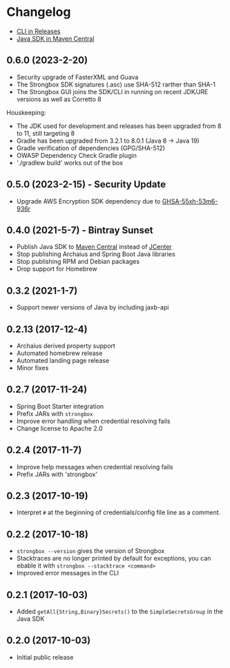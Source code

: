# Changelog

- [CLI in Releases](https://github.com/schibsted/strongbox/releases)
- [Java SDK in Maven Central](https://search.maven.org/artifact/com.schibsted.security/strongbox-sdk)

## 0.6.0 (2023-2-20)
- Security upgrade of FasterXML and Guava
- The Strongbox SDK signatures (.asc) use SHA-512 rarther than SHA-1
- The Strongbox GUI joins the SDK/CLI in running on recent JDK/JRE versions as well as Corretto 8

Houskeeping:
- The JDK used for development and releases has been upgraded from 8 to 11, still targeting 8
- Gradle has been upgraded from 3.2.1 to 8.0.1 (Java 8 -> Java 19)
- Gradle verification of dependencies (GPG/SHA-512)
- OWASP Dependency Check Gradle plugin
- './gradlew build' works out of the box

## 0.5.0 (2023-2-15) - Security Update
- Upgrade AWS Encryption SDK dependency due to [GHSA-55xh-53m6-936r](https://github.com/aws/aws-encryption-sdk-java/security/advisories/GHSA-55xh-53m6-936r)

## 0.4.0 (2021-5-7) - Bintray Sunset
- Publish Java SDK to [Maven Central](https://search.maven.org/artifact/com.schibsted.security/strongbox-sdk) instead of [JCenter](https://mvnrepository.com/artifact/com.schibsted.security/strongbox-sdk?repo=jcenter)
- Stop publishing Archaius and Spring Boot Java libraries
- Stop publishing RPM and Debian packages 
- Drop support for Homebrew

## 0.3.2 (2021-1-7)
 - Support newer versions of Java by including jaxb-api

## 0.2.13 (2017-12-4)
- Archaius derived property support
- Automated homebrew release
- Automated landing page release
- Minor fixes

## 0.2.7 (2017-11-24)

- Spring Boot Starter integration
- Prefix JARs with `strongbox`
- Improve error handling when credential resolving fails
- Change license to Apache 2.0

## 0.2.4 (2017-11-7)

- Improve help messages when credential resolving fails
- Prefix JARs with 'strongbox'

## 0.2.3 (2017-10-19)

- Interpret `#` at the beginning of credentials/config file line as a comment.

## 0.2.2 (2017-10-18)
- `strongbox --version` gives the version of Strongbox
- Stacktraces are no longer printed by default for exceptions, you can ebable it with `strongbox --stacktrace <command>`
- Improved error messages in the CLI

## 0.2.1 (2017-10-03)

- Added `getAll{String,Binary}Secrets()` to the `SimpleSecretsGroup` in the Java SDK

## 0.2.0 (2017-10-03)

- Initial public release
